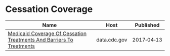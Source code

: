 # Cessation Coverage

Name | Host | Published
---- | ---- | ---------
[Medicaid Coverage Of Cessation Treatments And Barriers To Treatments](../datasets/ntaa-dtex.md) | data.cdc.gov | 2017&#x2011;04&#x2011;13

